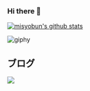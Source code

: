 ### Hi there 👋

[![misyobun's github stats](https://github-readme-stats.vercel.app/api?username=misyobun&show_icons=true)](https://github.com/anuraghazra/github-readme-stats)


![giphy](https://media.giphy.com/media/WsJzXF8M8tl6w/giphy.gif)


## ブログ
<!-- BLOGPOSTS:START -->
<!-- BLOGPOSTS:END -->

![](https://komarev.com/ghpvc/?username=misyobun)


